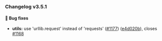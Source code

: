 ### Changelog v3.5.1


#### 🐛 Bug fixes

* **utils:** use 'urllib.request' instead of 'requests' ([#1177](https://github.com/ydataai/pandas-profiling/issues/1177)) ([e4d020b](https://github.com/ydataai/pandas-profiling/commit/e4d020b873b67845a329517e42620ed96545d60e)), closes [#1168](https://github.com/ydataai/pandas-profiling/issues/1168)